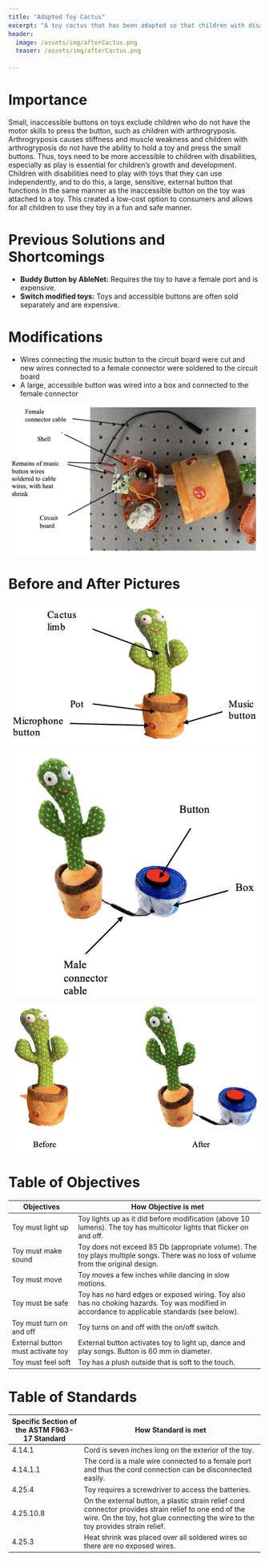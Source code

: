 ```yaml
---
title: "Adapted Toy Cactus"
excerpt: "A toy cactus that has been adapted so that children with disabilites can play with it."
header:
  image: /assets/img/afterCactus.png
  teaser: /assets/img/afterCactus.png
   
---
```


# Importance

Small, inaccessible buttons on toys exclude children who do not have the motor skills to press the button, such as children with arthrogryposis. Arthrogryposis causes stiffness and muscle weakness and children with arthrogryposis do not have the ability to hold a toy and press the small buttons. Thus, toys need to be more accessible to children with disabilities, especially as play is essential for children’s growth and development. Children with disabilities need to play with toys that they can use independently, and to do this, a large, sensitive, external button that functions in the same manner as the inaccessible button on the toy was attached to a toy. This created a low-cost option to consumers and allows for all children to use they toy in a fun and safe manner. 

# Previous Solutions and Shortcomings

* **Buddy Button by AbleNet:** Requires the toy to have a female port and is expensive.
* **Switch modified toys:** Toys and accessible buttons are often sold separately and are expensive.

# Modifications

* Wires connecting the music button to the circuit board were cut and new wires connected to a female connector were soldered to the circuit board
* A large, accessible button was wired into a box and connected to the female connector

![guts](/assets/img/gutsC.png)

# Before and After Pictures

![before](/assets/img/beforeC.png)

![after](/assets/img/afterC.png)

![compareC](/assets/img/compareC.png)

# Table of Objectives

| Objectives | How Objective is met |
| ----------- | ----------- |
| Toy must light up | Toy lights up as it did before modification (above 10 lumens). The toy has multicolor lights that flicker on and off. |
| Toy must make sound | Toy does not exceed 85 Db (appropriate volume). The toy plays multiple songs. There was no loss of volume from the original design. |
| Toy must move | Toy moves a few inches while dancing in slow motions. |
| Toy must be safe | Toy has no hard edges or exposed wiring. Toy also has no choking hazards. Toy was modified in accordance to applicable standards (see below). |
| Toy must turn on and off | Toy turns on and off with the on/off switch. |
| External button must activate toy | External button activates toy to light up, dance and play songs. Button is 60 mm in diameter. |
| Toy must feel soft | Toy has a plush outside that is soft to the touch. |

# Table of Standards

| Specific Section of the ASTM F963-17 Standard | How Standard is met |
| ----------- | ----------- |
| 4.14.1 | Cord is seven inches long on the exterior of the toy. |
| 4.14.1.1 | The cord is a male wire connected to a female port and thus the cord connection can be disconnected easily. |
| 4.25.4 | Toy requires a screwdriver to access the batteries. |
| 4.25.10.8 | On the external button, a plastic strain relief cord connector provides strain relief to one end of the wire. On the toy, hot glue connecting the wire to the toy provides strain relief. |
| 4.25.3 | Heat shrink was placed over all soldered wires so there are no exposed wires. |
